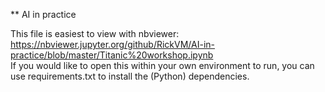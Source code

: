 ** AI in practice


This file is easiest to view with nbviewer: https://nbviewer.jupyter.org/github/RickVM/AI-in-practice/blob/master/Titanic%20workshop.ipynb  
If you would like to open this within your own environment to run, you can use requirements.txt to install the (Python) dependencies.  
